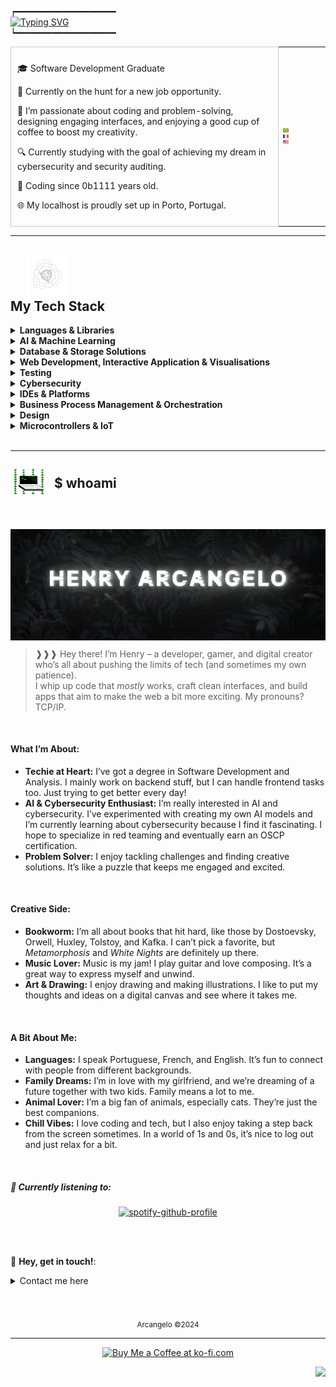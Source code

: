 ┍━━━━━━━━━━━━━━━━━━━ \
<a href="#"><img src="https://readme-typing-svg.herokuapp.com?font=Electrolize&duration=1000&pause=50&color=1DF71F&background=00000024&multiline=true&repeat=false&width=750&height=150&lines=Hi+there!+%F0%9F%91%8B;I'm+Henry!+;I'm+just+a+chill+guy+who+loves+(%CC%B6m%CC%B6y%CC%B6+%CC%B6g%CC%B6f%CC%B6)%CC%B6+to+code%2C+drink+coffee+and+play+games.+.+.+;Welcome+to+my+OS!+;Feel+free+to+explore+my+portfolio+and+tweak+around+%3A)+;+++++++++++-+-+-+%F0%9F%92%BB+-+-+-+" alt="Typing SVG" /></a> \
┕━━━━━━━━━━━━━━━━━━━

<table style="width: 100%; border-collapse: collapse;">
  <tr>
    <td style="border: 1px solid #ccc; border-radius: 8px; padding: 2%;">
      <p>🎓 Software Development Graduate</p>
      <p>🚀 Currently on the hunt for a new job opportunity.</p>
      <p>🧠 I’m passionate about coding and problem-solving, designing engaging interfaces, and enjoying a good cup of coffee to boost my creativity.</p>
      <p>🔍 Currently studying with the goal of achieving my dream in cybersecurity and security auditing.</p>
      <p>💾 Coding since 0b1111 years old.</p>
      <p>🌐 My localhost is proudly set up in Porto, Portugal.</p>
    </td>
    <td style="width: 15%; text-align: center; vertical-align: center; justify-content: center; align-items: center;">
      <a href="README_pt.md">
        <img src="https://raw.githubusercontent.com/ARCANGEL0/ARCANGEL0/master/img/br-flag.png" alt="Brazil Flag" style="width: 15%; height: auto; display: block;">
      </a>
      <a href="README_fr.md">
        <img src="https://raw.githubusercontent.com/ARCANGEL0/ARCANGEL0/master/img/fr-flag.png" alt="France Flag" style="width: 15%; height: auto; display: block;">
      </a>
      <a href="README.md">
        <img src="https://raw.githubusercontent.com/ARCANGEL0/ARCANGEL0/master/img/us-flag.png" alt="USA Flag" style="width: 15%; height: auto; display: block;">
      </a>
    </td>
  </tr>
</table>


---

 
<h2>
  <img src="https://raw.githubusercontent.com/ARCANGEL0/ARCANGEL0/refs/heads/master/img/techstack.gif" style=" height:65px; width;65px; padding-left: 5%; align:middle ">  <br>
  <a style="color: inherit"> My Tech Stack
</a>
</h2>


<details>
  <summary><strong> Languages & Libraries </strong> </summary>
  <br>
  
![Python Badge](https://img.shields.io/badge/-Python-3B4252?style=flat&logo=python&logoColor=EBCB8B)
![PHP Badge](https://img.shields.io/badge/-PHP-3B4252?style=flat&logo=php&logoColor=AEB2D5)
![Java Badge](https://img.shields.io/badge/-Java-3B4252?style=flat&logo=openjdk&logoColor=D08770)
![Lua Badge](https://img.shields.io/badge/-Lua-3B4252?style=flat&logo=lua&logoColor=D08770)
![C# Badge](https://img.shields.io/badge/-C%23-3B4252?style=flat&logo=sharp&logoColor=88C0D0)
![.NET Badge](https://img.shields.io/badge/-.NET-3B4252?style=flat&logo=dotnet&logoColor=88C0D0)
![Ruby Badge](https://img.shields.io/badge/-.Ruby-3B4252?style=flat&logo=ruby&logoColor=red)
![SQL Badge](https://img.shields.io/badge/-SQL-3B4252?style=flat&logo=databricks&logoColor=white)

###### general
> ![JSON Badge](https://img.shields.io/badge/-JSON-3B4252?style=flat&logo=json&logoColor=D08770)
> ![Swagger Badge](https://img.shields.io/badge/-Swagger-3B4252?style=flat&logo=swagger&logoColor=B48EAD)
> ![YAML Badge](https://img.shields.io/badge/-YAML-3B4252?style=flat&logo=yaml&logoColor=88C0D0)
> ![SH Badge](https://img.shields.io/badge/-Bash-3B4252?style=flat&logo=gnubash&logoColor=81A1C1)
> ![BAT Badge](https://img.shields.io/badge/-Batch-3B4252?style=flat&logo=&logoColor=D08770)
> ![Jenkins Badge](https://img.shields.io/badge/-Jenkins-3B4252?style=flat&logo=jenkins&logoColor=BF616A)
> ![Powershell Badge](https://img.shields.io/badge/-Powershell-3B4252?style=flat&logo=accenture&logoColor=blue)
> ![XML Badge](https://img.shields.io/badge/-XML-3B4252?style=flat&logo=xml&logoColor=yellow)

###### Python
> ![Conda Badge](https://img.shields.io/badge/-Conda-3B4252?style=flat&logo=anaconda&logoColor=A3BE8C)
> ![Django Badge](https://img.shields.io/badge/-Django-3B4252?style=flat&logo=django&logoColor=D08770)
> ![Flask Badge](https://img.shields.io/badge/-Flask-3B4252?style=flat&logo=flask&logoColor=A3BE8C)


###### PHP
> ![Laravel Badge](https://img.shields.io/badge/-Laravel-3B4252?style=flat&logo=laravel&logoColor=F05340)
> ![Symfony Badge](https://img.shields.io/badge/-Symfony-3B4252?style=flat&logo=symfony&logoColor=00cc6aa)
> ![CakePHP Badge](https://img.shields.io/badge/-CakePHP-3B4252?style=flat&logo=cakephp&logoColor=black)

###### Java
> ![Gradle Badge](https://img.shields.io/badge/-Gradle-3B4252?style=flat&logo=gradle&logoColor=A3BE8C)
> ![Spring Badge](https://img.shields.io/badge/-Spring-3B4252?style=flat&logo=spring&logoColor=A3BE8C)
> ![Spring Boot Badge](https://img.shields.io/badge/-Spring%20Boot-3B4252?style=flat&logo=springboot&logoColor=B48EAD)

###### Infrastucture and DevOps
> ![Kubernetes Badge](https://img.shields.io/badge/-Kubernetes-3B4252?style=flat&logo=kubernetes&logoColor=5E81AC)
> ![AWS Badge](https://img.shields.io/badge/-AWS-3B4252?style=flat&logo=amazonwebservices&logoColor=D08770)
> ![Google Cloud Badge](https://img.shields.io/badge/-Google%20Cloud-3B4252?style=flat&logo=googlecloud&logoColor=BF616A)
> ![Azure Badge](https://img.shields.io/badge/-Azure-3B4252?style=flat&logo=microsoftazure&logoColor=D08770)
> ![Docker Badge](https://img.shields.io/badge/-Docker-3B4252?style=flat&logo=docker&logoColor=B48EAD)
> ![Heroku Badge](https://img.shields.io/badge/-Heroku-3B4252?style=flat&logo=heroku&logoColor=81A1C1)
> ![Jekyll Badge](https://img.shields.io/badge/-Jekyll-3B4252?style=flat&logo=jekyll&logoColor=5E81AC)

<br>
</details>


<details>
  <summary><strong> AI & Machine Learning </strong> </summary>
  <br>
    
![PyTorch Badge](https://img.shields.io/badge/-PyTorch-3B4252?style=flat&logo=pytorch&logoColor=BF616A)
![TensorFlow Badge](https://img.shields.io/badge/-TensorFlow-3B4252?style=flat&logo=tensorflow&logoColor=D08770)
![MLflow Badge](https://img.shields.io/badge/-MLflow-3B4252?style=flat&logo=mlflow&logoColor=BF616A)
![Scikit-Learn Badge](https://img.shields.io/badge/-Scikit--Learn-3B4252?style=flat&logo=scikit-learn&logoColor=88C0D0)
![SciPy Badge](https://img.shields.io/badge/-SciPy-3B4252?style=flat&logo=scipy&logoColor=88C0D0)
![Matplotlib Badge](https://img.shields.io/badge/-Matplotlib-3B4252?style=flat&logo=matplotlib&logoColor=88C0D0)
![Pandas Badge](https://img.shields.io/badge/-Pandas-3B4252?style=flat&logo=pandas&logoColor=B48EAD)
![NumPy Badge](https://img.shields.io/badge/-NumPy-3B4252?style=flat&logo=numpy&logoColor=8FBCBB)
![OpenCV Badge](https://img.shields.io/badge/-OpenCV-3B4252?style=flat&logo=opencv&logoColor=D08770)
![Keras Badge](https://img.shields.io/badge/-LLaMA-3B4252?style=flat&logo=ollama&logoColor=A3BE8C)
![Jupyter Badge](https://img.shields.io/badge/-Jupyter-3B4252?style=flat&logo=jupyter&logoColor=D08770)
![OpenAI Badge](https://img.shields.io/badge/-OpenAI-3B4252?style=flat&logo=openai&logoColor=BF616A)

<br>
</details>


<details>
  <summary><strong> Database & Storage Solutions </strong> </summary>
  <br>
    
![MySQL Badge](https://img.shields.io/badge/-MySQL-3B4252?style=flat&logo=mysql&logoColor=88C0D0)
![PostgreSQL Badge](https://img.shields.io/badge/-PostgreSQL-3B4252?style=flat&logo=postgresql&logoColor=81A1C1)
![SQLite Badge](https://img.shields.io/badge/-SQLite-3B4252?style=flat&logo=sqlite&logoColor=B48EAD)
![Amazon S3 Badge](https://img.shields.io/badge/-Amazon%20S3-3B4252?style=flat&logo=amazons3&logoColor=D08770)
![SQL Server Badge](https://img.shields.io/badge/-Microsoft%20SQL%20Server-3B4252?style=flat&logo=square&logoColor=88C0D0)
![MongoDB Badge](https://img.shields.io/badge/-MongoDB-3B4252?style=flat&logo=mongodb&logoColor=D08770)
![AWS Lambda Badge](https://img.shields.io/badge/-AWS%20Lambda-3B4252?style=flat&logo=awslambda&logoColor=A3BE8C)
![Apache Kafka Badge](https://img.shields.io/badge/-Apache%20Kafka-3B4252?style=flat&logo=apachekafka&logoColor=B48EAD)
![Apache Kafka Badge](https://img.shields.io/badge/-Firebase-3B4252?style=flat&logo=firebase&logoColor=yellow)
![Apache Kafka Badge](https://img.shields.io/badge/-Google%20Cloud-3B4252?style=flat&logo=googlecloud&logoColor=orange)
![Apache Kafka Badge](https://img.shields.io/badge/-NoSQL-3B4252?style=flat&logo=leaflet&logoColor=green)

<br>
</details>


<details>
  <summary><strong> Web Development, Interactive Application & Visualisations </strong> </summary>
  <br>
  
![HTML Badge](https://img.shields.io/badge/-HTML-3B4252?style=flat&logo=html5&logoColor=D08770)
![CSS Badge](https://img.shields.io/badge/-CSS-3B4252?style=flat&logo=css3&logoColor=81A1C1)
![JavaScript Badge](https://img.shields.io/badge/-JavaScript-3B4252?style=flat&logo=javascript&logoColor=EBCB8B)
![TypeScript Badge](https://img.shields.io/badge/-TypeScript-3B4252?style=flat&logo=typescript&logoColor=EBCB8B)
![Node.js Badge](https://img.shields.io/badge/-Node.js-3B4252?style=flat&logo=node.js&logoColor=A3BE8C)
![npm Badge](https://img.shields.io/badge/-npm-3B4252?style=flat&logo=npm&logoColor=BF616A)

###### Frameworks & Libraries
> ![React Badge](https://img.shields.io/badge/-React-3B4252?style=flat&logo=react&logoColor=blue)
> ![React Badge](https://img.shields.io/badge/-Redux-3B4252?style=flat&logo=redux&logoColor=purple)
> ![ReactN Badge](https://img.shields.io/badge/-React%20Native-3B4252?style=flat&logo=reactos&logoColor=white)
> ![Angular Badge](https://img.shields.io/badge/-Angular-3B4252?style=flat&logo=angular&logoColor=81A1C1)
> ![Vue.js Badge](https://img.shields.io/badge/-Vue.js-3B4252?style=flat&logo=vue.js&logoColor=5E81AC)
> ![Bootstrap Badge](https://img.shields.io/badge/-Bootstrap-3B4252?style=flat&logo=bootstrap&logoColor=8FBCBB)
> ![Express Badge](https://img.shields.io/badge/-Express.js-3B4252?style=flat&logo=express&logoColor=88C0D0)
> ![jQuery Badge](https://img.shields.io/badge/-jQuery-3B4252?style=flat&logo=jquery&logoColor=D08770)
> ![Next.js Badge](https://img.shields.io/badge/-Next.js-3B4252?style=flat&logo=nextdotjs&logoColor=88C0D0)
> ![Ember.js Badge](https://img.shields.io/badge/-Ember.js-3B4252?style=flat&logo=emberdotjs&logoColor=81A1C1)
> ![Electron Badge](https://img.shields.io/badge/-Electron.js-3B4252?style=flat&logo=electron&logoColor=cyan)

<br>
</details>


<details>
  <summary><strong> Testing </strong> </summary>
  <br>
    
![Postman Badge](https://img.shields.io/badge/-Postman-3B4252?style=flat&logo=postman&logoColor=D08770)
![Pytest Badge](https://img.shields.io/badge/-Pytest-3B4252?style=flat&logo=pytest&logoColor=88C0D0)
![Selenium Badge](https://img.shields.io/badge/-Selenium-3B4252?style=flat&logo=selenium&logoColor=81A1C1)
![Wireshark Badge](https://img.shields.io/badge/-Wireshark-3B4252?style=flat&logo=wireshark&logoColor=81A1C1)
![Imsonia Badge](https://img.shields.io/badge/-Insomnia-3B4252?style=flat&logo=insomnia&logoColor=pink)
![Swagger Badge](https://img.shields.io/badge/-Swagger-3B4252?style=flat&logo=swagger&logoColor=teal)
![Expo Badge](https://img.shields.io/badge/-Expo-3B4252?style=flat&logo=expo&logoColor=white)


<br>
</details>


<details>
  <summary><strong> Cybersecurity </strong> </summary>
<h3>💻 Main OS: &nbsp;&nbsp;<img style="margin: -3px"src="https://img.shields.io/badge/-Black%20Arch-3B4252?style=flat&logo=archlinux&logoColor=ff4444" alt="Kali Badge" /> </h3>

###### Footprinting & Scanning
> ![NMAP Badge](https://img.shields.io/badge/-Nmap-3B4252?style=flat&logoColor=white&logo=github)
> ![Recon-ng Badge](https://img.shields.io/badge/-Recon--ng-3B4252?style=flat&logoColor=white&logo=github)
> ![Shodan Badge](https://img.shields.io/badge/-Shodan-3B4252?style=flat&logo=github&logoColor=ff0000)
> ![Maltego Badge](https://img.shields.io/badge/-Maltego-3B4252?style=flat&logo=github&logoColor=orange)
> ![theHarvester Badge](https://img.shields.io/badge/-theHarvester-3B4252?style=flat&logo=github&logoColor=yellow)
> ![SpiderFoot Badge](https://img.shields.io/badge/-SpiderFoot-3B4252?style=flat&logo=github&logoColor=white)
> ![Censys Badge](https://img.shields.io/badge/-Censys-3B4252?style=flat&logo=github&logoColor=orange)
> ![OSINT Framework Badge](https://img.shields.io/badge/-OSINT%20Framework-3B4252?style=flat&logo=github&logoColor=blue)
> ![Google Dorks Badge](https://img.shields.io/badge/-Google%20Dorks-3B4252?style=flat&logo=google&logoColor=red)
> ![Jigsaw Badge](https://img.shields.io/badge/-Jigsaw-3B4252?style=flat&logo=github&logoColor=white)
> ![Sherlock Badge](https://img.shields.io/badge/-Sherlock-3B4252?style=flat&logo=monkeytie&logoColor=green)
> ![Netcraft Badge](https://img.shields.io/badge/-Netcraft-3B4252?style=flat&logo=ntfy&logoColor=pink)
> ![NSLOOKup Badge](https://img.shields.io/badge/-NSlookup-3B4252?style=flat&logo=dask&logoColor=white)
> ![Ghost Badge](https://img.shields.io/badge/-Ghost%20Eye-3B4252?style=flat&logo=ghostery&logoColor=blue)
> ![Infoga Badge](https://img.shields.io/badge/-Infoga-3B4252?style=flat&logo=searxng&logoColor=white)
> ![Pulsar Badge](https://img.shields.io/badge/-Pulsar-3B4252?style=flat&logo=github&logoColor=white)

###### Network Analysis
> ![Aircrack-ng Badge](https://img.shields.io/badge/-Aircrack--ng-3B4252?style=flat&logo=github&logoColor=white)
> ![Wireshark Badge](https://img.shields.io/badge/-Wireshark-3B4252?style=flat&logo=wireshark&logoColor=green)
> ![Kismet Badge](https://img.shields.io/badge/-Kismet-3B4252?style=flat&logo=github&logoColor=white)
> ![Pixie Dust Badge](https://img.shields.io/badge/-Pixie%20Dust-3B4252?style=flat&logo=github&logoColor=white)
> ![Airgeddon Badge](https://img.shields.io/badge/-Airgeddon-3B4252?style=flat&logo=github&logoColor=white)
> ![Bluesniff Badge](https://img.shields.io/badge/-Bluesniff-3B4252?style=flat&logo=github&logoColor=white)
> ![Hping3 Badge](https://img.shields.io/badge/-Hping3-3B4252?style=flat&logo=github&logoColor=white)
> ![Tcpdump Badge](https://img.shields.io/badge/-Tcpdump-3B4252?style=flat&logo=github&logoColor=white)
> ![MITM Proxy Badge](https://img.shields.io/badge/-MITM%20Proxy-3B4252?style=flat&logo=github&logoColor=white)
> ![Sniffles Badge](https://img.shields.io/badge/-Sniffles-3B4252?style=flat&logo=github&logoColor=white)
> ![Snare Badge](https://img.shields.io/badge/-Snare-3B4252?style=flat&logo=github&logoColor=white)
> ![Reaver Badge](https://img.shields.io/badge/-Reaver-3B4252?style=flat&logo=github&logoColor=white)
> ![Wifite Badge](https://img.shields.io/badge/-Wifite-3B4252?style=flat&logo=github&logoColor=white)
> ![Bettercap Badge](https://img.shields.io/badge/-Bettercap-3B4252?style=flat&logo=github&logoColor=white)
> ![Netdiscover Badge](https://img.shields.io/badge/-Netdiscover-3B4252?style=flat&logo=github&logoColor=white)
> ![Wifiphisher Badge](https://img.shields.io/badge/-Wifiphisher-3B4252?style=flat&logo=github&logoColor=white)
> ![AirSnort Badge](https://img.shields.io/badge/-AirSnort-3B4252?style=flat&logo=github&logoColor=white)
> ![Ghost Phisher Badge](https://img.shields.io/badge/-Ghost%20Phisher-3B4252?style=flat&logo=github&logoColor=white)
> ![Evil Twin Badge](https://img.shields.io/badge/-Evil%20Twin-3B4252?style=flat&logo=github&logoColor=white)
> ![Killer Bee Badge](https://img.shields.io/badge/-Killer%20Bee-3B4252?style=flat&logo=github&logoColor=white)
> ![Pcapy Badge](https://img.shields.io/badge/-Pcapy-3B4252?style=flat&logo=github&logoColor=white)
> ![Wifiscan Badge](https://img.shields.io/badge/-Wifiscan-3B4252?style=flat&logo=github&logoColor=white)
> ![NetStumbler Badge](https://img.shields.io/badge/-NetStumbler-3B4252?style=flat&logo=github&logoColor=white)
> ![InSSIDer Badge](https://img.shields.io/badge/-InSSIDer-3B4252?style=flat&logo=github&logoColor=white)
> ![Reaver-WPS Badge](https://img.shields.io/badge/-Reaver--WPS-3B4252?style=flat&logo=github&logoColor=white)
###### Web tools
> ![Burp Suite Badge](https://img.shields.io/badge/-Burp%20Suite-3B4252?style=flat&logo=github&logoColor=white)
> ![Beef Badge](https://img.shields.io/badge/-Beef-3B4252?style=flat&logo=github&logoColor=white)
> ![Sn1per Badge](https://img.shields.io/badge/-Sn1per-3B4252?style=flat&logo=github&logoColor=white)
> ![XSS Attacker Badge](https://img.shields.io/badge/-XSS%20Attacker-3B4252?style=flat&logo=github&logoColor=white)
> ![WPScan Badge](https://img.shields.io/badge/-WPScan-3B4252?style=flat&logo=github&logoColor=white)
> ![Joomla Scanner Badge](https://img.shields.io/badge/-Joomla%20Scanner-3B4252?style=flat&logo=github&logoColor=white)
> ![SQLMap Badge](https://img.shields.io/badge/-SQLMap-3B4252?style=flat&logo=github&logoColor=white)
> ![NoSQLMap Badge](https://img.shields.io/badge/-NoSQLMap-3B4252?style=flat&logo=github&logoColor=white)
> ![SQLNinja Badge](https://img.shields.io/badge/-SQLNinja-3B4252?style=flat&logo=github&logoColor=white)
> ![SQLBrute Badge](https://img.shields.io/badge/-SQLBrute-3B4252?style=flat&logo=github&logoColor=white)
> ![XSSer Badge](https://img.shields.io/badge/-XSSer-3B4252?style=flat&logo=github&logoColor=white)
> ![Nikto Badge](https://img.shields.io/badge/-Nikto-3B4252?style=flat&logo=github&logoColor=white)
> ![DNSRecon Badge](https://img.shields.io/badge/-DNSRecon-3B4252?style=flat&logo=github&logoColor=white)
> ![Socat Badge](https://img.shields.io/badge/-Socat-3B4252?style=flat&logo=github&logoColor=white)
> ![Subfinder Badge](https://img.shields.io/badge/-Subfinder-3B4252?style=flat&logo=github&logoColor=white)
> ![DirBuster Badge](https://img.shields.io/badge/-DirBuster-3B4252?style=flat&logo=github&logoColor=white)
> ![Gobuster Badge](https://img.shields.io/badge/-Gobuster-3B4252?style=flat&logo=github&logoColor=white)
> ![Metasploit Badge](https://img.shields.io/badge/-Metasploit-3B4252?style=flat&logo=github&logoColor=white)
> ![Acunetix Badge](https://img.shields.io/badge/-Acunetix-3B4252?style=flat&logo=github&logoColor=white)
> ![OpenVAS Badge](https://img.shields.io/badge/-OpenVAS-3B4252?style=flat&logo=github&logoColor=white)
> ![W3af Badge](https://img.shields.io/badge/-W3af-3B4252?style=flat&logo=github&logoColor=white)
> ![Arachni Badge](https://img.shields.io/badge/-Arachni-3B4252?style=flat&logo=github&logoColor=white)
> ![Skipfish Badge](https://img.shields.io/badge/-Skipfish-3B4252?style=flat&logo=github&logoColor=white)
> ![XSStrike Badge](https://img.shields.io/badge/-XSStrike-3B4252?style=flat&logo=github&logoColor=white)
> ![Commix Badge](https://img.shields.io/badge/-Commix-3B4252?style=flat&logo=github&logoColor=white)
###### Exploitation & Access 
> ![Metasploit Framework Badge](https://img.shields.io/badge/-Metasploit%20Framework-3B4252?style=flat&logo=github&logoColor=white)
> ![Mimikatz Badge](https://img.shields.io/badge/-Mimikatz-3B4252?style=flat&logo=github&logoColor=white)
> ![Empire Badge](https://img.shields.io/badge/-Empire-3B4252?style=flat&logo=github&logoColor=white)
> ![Impacket Badge](https://img.shields.io/badge/-Impacket-3B4252?style=flat&logo=github&logoColor=white)
> ![Cobalt Strike Badge](https://img.shields.io/badge/-Cobalt%20Strike-3B4252?style=flat&logo=github&logoColor=white)
> ![Veil Framework Badge](https://img.shields.io/badge/-Veil%20Framework-3B4252?style=flat&logo=github&logoColor=white)
> ![TheFatRat Badge](https://img.shields.io/badge/-TheFatRat-3B4252?style=flat&logo=github&logoColor=white)
> ![Shellter Badge](https://img.shields.io/badge/-Shellter-3B4252?style=flat&logo=github&logoColor=white)
> ![ExploitDB Badge](https://img.shields.io/badge/-ExploitDB-3B4252?style=flat&logo=github&logoColor=white)
> ![Nessus Badge](https://img.shields.io/badge/-Nessus-3B4252?style=flat&logo=github&logoColor=white)
> ![Burp Suite Badge](https://img.shields.io/badge/-Burp%20Suite-3B4252?style=flat&logo=github&logoColor=white)
> ![SQLMap Badge](https://img.shields.io/badge/-SQLMap-3B4252?style=flat&logo=github&logoColor=white)
> ![BeEF Badge](https://img.shields.io/badge/-BeEF-3B4252?style=flat&logo=github&logoColor=white)
> ![CVE-Search Badge](https://img.shields.io/badge/-CVE--Search-3B4252?style=flat&logo=github&logoColor=white)
> ![PowerSploit Badge](https://img.shields.io/badge/-PowerSploit-3B4252?style=flat&logo=github&logoColor=white)
> ![Responder Badge](https://img.shields.io/badge/-Responder-3B4252?style=flat&logo=github&logoColor=white)
> ![Powershell Empire Badge](https://img.shields.io/badge/-Powershell%20Empire-3B4252?style=flat&logo=github&logoColor=white)
> ![RATs (Remote Access Trojans) Badge](https://img.shields.io/badge/-RATs%20(Remote%20Access%20Trojans)-3B4252?style=flat&logo=github&logoColor=white)
> ![Fuzzbunch Badge](https://img.shields.io/badge/-Fuzzbunch-3B4252?style=flat&logo=github&logoColor=white)
> ![Social-Engineer Toolkit Badge](https://img.shields.io/badge/-SET-3B4252?style=flat&logo=github&logoColor=white)
> ![PwnKit Badge](https://img.shields.io/badge/-PwnKit-3B4252?style=flat&logo=github&logoColor=white)
> ![Linpeas Badge](https://img.shields.io/badge/-Linpeas-3B4252?style=flat&logo=github&logoColor=white)
> ![Searchsploit Badge](https://img.shields.io/badge/-Searchsploit-3B4252?style=flat&logo=github&logoColor=white)
> ![MSFvenom Badge](https://img.shields.io/badge/-MSFvenom-3B4252?style=flat&logo=github&logoColor=white)
> ![Evil-WinRM Badge](https://img.shields.io/badge/-Evil--WinRM-3B4252?style=flat&logo=github&logoColor=white)
> ![BloodHound Badge](https://img.shields.io/badge/-BloodHound-3B4252?style=flat&logo=github&logoColor=white)
> ![Androguard Badge](https://img.shields.io/badge/-Androguard-3B4252?style=flat&logo=github&logoColor=white)
> ![Frida Badge](https://img.shields.io/badge/-Frida-3B4252?style=flat&logo=github&logoColor=white)
> ![MobSF Badge](https://img.shields.io/badge/-MobSF-3B4252?style=flat&logo=github&logoColor=white)
> ![Drozer Badge](https://img.shields.io/badge/-Drozer-3B4252?style=flat&logo=github&logoColor=white)
> ![Objection Badge](https://img.shields.io/badge/-Objection-3B4252?style=flat&logo=github&logoColor=white)
> ![APKInspector Badge](https://img.shields.io/badge/-apktool-3B4252?style=flat&logo=github&logoColor=white)
> ![Android Debug Bridge (ADB) Badge](https://img.shields.io/badge/-ADB-3B4252?style=flat&logo=github&logoColor=white)

###### Password Cracking
> ![Hashcat Badge](https://img.shields.io/badge/-Hashcat-3B4252?style=flat&logo=github&logoColor=white)
> ![John the Ripper Badge](https://img.shields.io/badge/-John%20the%20Ripper-3B4252?style=flat&logo=github&logoColor=white)
> ![Hydra Badge](https://img.shields.io/badge/-Hydra-3B4252?style=flat&logo=github&logoColor=white)
> ![Cain and Abel Badge](https://img.shields.io/badge/-Cain%20and%20Abel-3B4252?style=flat&logo=github&logoColor=white)
> ![Aircrack-ng Badge](https://img.shields.io/badge/-Aircrack--ng-3B4252?style=flat&logo=github&logoColor=white)
> ![Pydictor Badge](https://img.shields.io/badge/-Pydictor-3B4252?style=flat&logo=github&logoColor=white)
> ![CrackMapExec Badge](https://img.shields.io/badge/-CrackMapExec-3B4252?style=flat&logo=github&logoColor=white)
###### Incident Response
> ![Fortinet Badge](https://img.shields.io/badge/-Fortinet-3B4252?style=flat&logo=fortinet&logoColor=ff4500)
> ![Cortex Badge](https://img.shields.io/badge/-Cortex-3B4252?style=flat&logo=paloaltonetworks&logoColor=0096FF)
###### Threat Intelligence & Endpoint Security
> ![CrowdStrike Falcon Badge](https://img.shields.io/badge/-CrowdStrike%20Falcon-3B4252?style=flat&logo=falcon&logoColor=ff4400)
> ![Palo Alto Networks Threat Intelligence Badge](https://img.shields.io/badge/-Palo%20Alto-3B4252?style=flat&logo=paloaltonetworks&logoColor=red)


<br>
</details>

<details>
  <summary><strong> IDEs & Platforms </strong> </summary>
 
 <br>

<div style="display: flex; justify-content: left; align-items: left;">
    <div> ⭐ My favorite: </div>
    <div> &nbsp;&nbsp;&nbsp;
        <img src="https://img.shields.io/badge/-Sublime%20Text-3B4252?style=flat&logo=sublimetext&logoColor=BF616A" alt="Sublime Text Badge" />
    </div>
</div>


<hr>

![IntelliJ IDEA Badge](https://img.shields.io/badge/-IntelliJ%20IDEA-3B4252?style=flat&logo=intellijidea&logoColor=A3BE8C)
![PyCharm Badge](https://img.shields.io/badge/-PyCharm-3B4252?style=flat&logo=pycharm&logoColor=A3BE8C)
![VSCode Badge](https://img.shields.io/badge/-VSCode-3B4252?style=flat&logo=visualstudiocode&logoColor=88C0D0)
![Atom Badge](https://img.shields.io/badge/-Atom-3B4252?style=flat&logo=atom&logoColor=5E81AC)
![RStudio IDE Badge](https://img.shields.io/badge/-RStudio%20IDE-3B4252?style=flat&logo=rstudioide&logoColor=D08770)
![WebStorm Badge](https://img.shields.io/badge/-WebStorm-3B4252?style=flat&logo=webstorm&logoColor=BF616A)
![Eclipse IDE Badge](https://img.shields.io/badge/-Eclipse%20IDE-3B4252?style=flat&logo=eclipseide&logoColor=8FBCBB)
![Sublime Text Badge](https://img.shields.io/badge/-Sublime%20Text-3B4252?style=flat&logo=sublimetext&logoColor=BF616A)
![Xcode Badge](https://img.shields.io/badge/-Xcode-3B4252?style=flat&logo=xcode&logoColor=A3BE8C)
![Google Colab Badge](https://img.shields.io/badge/-Google%20Colab-3B4252?style=flat&logo=googlecolab&logoColor=D08770)
![GitHub Codespaces Badge](https://img.shields.io/badge/-GitHub%20Codespaces-3B4252?style=flat&logo=github&logoColor=8FBCBB)

<br>
</details>


<details>
  <summary><strong> Business Process Management & Orchestration </strong> </summary>


###### Project Management & Collaboration

> ![Git Badge](https://img.shields.io/badge/-Git-3B4252?style=flat&logo=git&logoColor=5E81AC)
> ![GitHub Badge](https://img.shields.io/badge/-GitHub-3B4252?style=flat&logo=github&logoColor=8FBCBB)
> ![GitLab Badge](https://img.shields.io/badge/-GitLab-3B4252?style=flat&logo=gitlab&logoColor=D08770)
> ![Subversion Badge](https://img.shields.io/badge/-Subversion-3B4252?style=flat&logo=subversion&logoColor=D08770)
> ![Discord Bagde](https://img.shields.io/badge/-Discord-3B4252?style=flat&logo=discord&logoColor=7289da)
> ![Slack Badge](https://img.shields.io/badge/-Slack-3B4252?style=flat&logo=slack&logoColor=BF616A)
> ![Confluence Badge](https://img.shields.io/badge/-Confluence-3B4252?style=flat&logo=confluence&logoColor=81A1C1)
> ![Trello Badge](https://img.shields.io/badge/-Trello-3B4252?style=flat&logo=trello&logoColor=A3BE8C)

###### Design & Diagramming
> ![UML Badge](https://img.shields.io/badge/-UML-3B4252?style=flat&logo=uml&logoColor=8FBCBB)
> ![Lucid Badge](https://img.shields.io/badge/-Lucid-3B4252?style=flat&logo=lucid&logoColor=A3BE8C)
> ![DB Badge](https://img.shields.io/badge/-DB%20Diagram-3B4252?style=flat&logo=diagramsdotnet&logoColor=0096FF)
> ![Figma Badge](https://img.shields.io/badge/-Figma-3B4252?style=flat&logo=figma&logoColor=D08770)
> ![XD Badge](https://img.shields.io/badge/-XD-3B4252?style=flat&logo=adobexd&logoColor=88C0D0)

<br>
</details>


<details>
  <summary><strong> Design </strong> </summary>

###### Image Editing & Drawing

> ![Adobe Badge](https://img.shields.io/badge/-Adobe-3B4252?style=flat&logo=adobe&logoColor=ff0000)
> ![Adobe Badge](https://img.shields.io/badge/-CorelDraw-3B4252?style=flat&logo=coreldraw&logoColor=green)
> ![Lightroom Badge](https://img.shields.io/badge/-Lightroom-3B4252?style=flat&logo=adobelightroom&logoColor=00cefce)
> ![Photoshop Badge](https://img.shields.io/badge/-Photoshop-3B4252?style=flat&logo=adobephotoshop&logoColor=blue)
> ![Illustrator Badge](https://img.shields.io/badge/-Illustrator-3B4252?style=flat&logo=adobeillustrator&logoColor=D08770)
> ![InDesign Badge](https://img.shields.io/badge/-InDesign-3B4252?style=flat&logo=adobeindesign&logoColor=BF40BF)
> ![Affinity Badge](https://img.shields.io/badge/-Affinity-3B4252?style=flat&logo=affinity&logoColor=81A1C1)

###### Video Production
> ![After Effects Badge](https://img.shields.io/badge/-After%20Effects-3B4252?style=flat&logo=adobeaftereffects&logoColor=BF616A)
> ![Premiere Badge](https://img.shields.io/badge/-Premiere%20CC-3B4252?style=flat&logo=adobepremierepro&logoColor=#31A8FF)
> ![Filmora Badge](https://img.shields.io/badge/-Filmora-3B4252?style=flat&logo=filmora&logoColor=4D9CFF)



###### Graphics & 3D
> ![Illustrator Badge](https://img.shields.io/badge/-Illustrator-3B4252?style=flat&logo=adobeillustrator&logoColor=D08770)
> ![Blender Badge](https://img.shields.io/badge/-Blender-3B4252?style=flat&logo=blender&logoColor=88C0D0)
> ![ZBrush Badge](https://img.shields.io/badge/-ZBrush-3B4252?style=flat&logo=paritysubstrate&logoColor=fff)
> ![GIMP Badge](https://img.shields.io/badge/-GIMP-3B4252?style=flat&logo=gimp&logoColor=88C0D0)
> ![unity Badge](https://img.shields.io/badge/-Unity-3B4252?style=flat&logo=unity&logoColor=white)
<br>
</details>

<details>
  <summary><strong> Microcontrollers & IoT </strong> </summary>
  <br>

![Raspberry Pi Badge](https://img.shields.io/badge/-Raspberry%20Pi-3B4252?style=flat&logo=raspberrypi&logoColor=BF616A)
![Arduino Badge](https://img.shields.io/badge/-Arduino-3B4252?style=flat&logo=arduino&logoColor=A3BE8C)

<br>
</details>

<br>

---

<h2 align="left">
  <div style="display: flex; align-items: center;">
    <div>
      <img src="https://raw.githubusercontent.com/ARCANGEL0/ARCANGEL0/refs/heads/master/img/hackerman.gif" height="40px" width="60px"></img>
    </div>
    <div style="margin-left: 10px; text-align: center;">
      $ whoami
    </div>
  </div>
</h2>

<br>

<p align="center" style="font-size:16px; margin-bottom: -5px">
<img src="https://raw.githubusercontent.com/ARCANGEL0/ARCANGEL0/master/img/standard%20(2).gif"></img>
</p>


> ❱❱❱  Hey there! I’m Henry – a developer, gamer, and digital creator who’s all about pushing the limits of tech (and sometimes my own patience).  
I whip up code that *mostly* works, craft clean interfaces, and build apps that aim to make the web a bit more exciting. My pronouns? TCP/IP.

<br>

#### What I’m About:

- **Techie at Heart:** I’ve got a degree in Software Development and Analysis. I mainly work on backend stuff, but I can handle frontend tasks too. Just trying to get better every day!
- **AI & Cybersecurity Enthusiast:** I’m really interested in AI and cybersecurity. I’ve experimented with creating my own AI models and I’m currently learning about cybersecurity because I find it fascinating. I hope to specialize in red teaming and eventually earn an OSCP certification.
- **Problem Solver:** I enjoy tackling challenges and finding creative solutions. It’s like a puzzle that keeps me engaged and excited.

<br>

#### Creative Side:

- **Bookworm:** I’m all about books that hit hard, like those by Dostoevsky, Orwell, Huxley, Tolstoy, and Kafka. I can’t pick a favorite, but *Metamorphosis* and *White Nights* are definitely up there.
- **Music Lover:** Music is my jam! I play guitar and love composing. It’s a great way to express myself and unwind.
- **Art & Drawing:** I enjoy drawing and making illustrations. I like to put my thoughts and ideas on a digital canvas and see where it takes me.

<br>

#### A Bit About Me:

- **Languages:** I speak Portuguese, French, and English. It’s fun to connect with people from different backgrounds.
- **Family Dreams:** I’m in love with my girlfriend, and we’re dreaming of a future together with two kids. Family means a lot to me.
- **Animal Lover:** I’m a big fan of animals, especially cats. They’re just the best companions.
- **Chill Vibes:** I love coding and tech, but I also enjoy taking a step back from the screen sometimes. In a world of 1s and 0s, it’s nice to log out and just relax for a bit.

<br>


##### 🎵 Currently listening to:

<div align="center">
  
[![spotify-github-profile](https://spotify-github-profile.kittinanx.com/api/view?uid=7dm9vs5mxucdihu106yjotae1&cover_image=true&theme=natemoo-re&show_offline=false&background_color=2e3440&interchange=false&bar_color=5e81ac&bar_color_cover=false)](https://spotify-github-profile.kittinanx.com/api/view?uid=7dm9vs5mxucdihu106yjotae1&redirect=true)

</div>

<br>

<br/>

📩 **Hey, get in touch!**:


<details>
  <summary> Contact me here </summary>
  <br>



  <table border="1" width="80%">
    <tr>
      <td align="center">
        <a href="https://wa.me/351927285125">
          <img src="https://img.shields.io/badge/whatsapp-black.svg?&style=for-the-badge&logo=whatsapp&logoColor=green" />
        </a>
      </td>
      <td align="center">
        <a href="mailto:henry.arcangello@gmail.com?subject=Olá%20Henry">
          <img src="https://img.shields.io/badge/gmail-black.svg?&style=for-the-badge&logo=gmail&logoColor=orange" />
        </a>
      </td>
      <td align="center">
        <a href="https://www.linkedin.com/in/henryarcangelo/">
          <img src="https://img.shields.io/badge/linkedin-black.svg?&style=for-the-badge&logo=linkedin&logoColor=cyan" />
        </a>
      </td>
    </tr>
    <tr>
      <td align="center">
        <a href="https://www.facebook.com/profile.php?id=100089128511446">
          <img src="https://img.shields.io/badge/facebook-black.svg?&style=for-the-badge&logo=facebook&logoColor=blue" />
        </a>
      </td>
      <td align="center">
        <a href="https://app.hackthebox.com/profile/795113">
          <img src="https://img.shields.io/badge/Hack%20the%20Box-black.svg?&style=for-the-badge&logo=hackthebox&logoColor=%2367B438" />
        </a>
      </td>
      <td align="center">
        <a href="https://www.instagram.com/henryy.xn/">
          <img src="https://img.shields.io/badge/instagram-black.svg?&style=for-the-badge&logo=instagram&logoColor=red" />
        </a>
      </td>
    </tr>
    <tr>
      <td align="center">
        <a href="https://arcangelo.net">
          <img src="https://img.shields.io/badge/Arcangel.OS-black.svg?&style=for-the-badge&logo=accenture&logoColor=green" />
        </a>
      </td>
      <td align="center">
        <a href="https://arcangel0.github.io/RobcoTERMINAL?tr=robco">
          <img src="https://img.shields.io/badge/Fallout%20terminal-%23092e13.svg?&style=for-the-badge&logo=codio&logoColor=%2367B438" />
        </a>
      </td>
      <td align="center">
        <a href="https://discord.com/users/arcangel0">
          <img src="https://img.shields.io/badge/discord-black.svg?&style=for-the-badge&logo=discord&logoColor=7289da" />
        </a>
      </td>
    </tr>
  </table>

</details>



<br>
<br>

<p align=center> <sub> Arcangelo ©2024 </sub> </p>


<hr/>

<p align="center">
 <a href="https://ko-fi.com/henryarcangelo">
   <img src="https://ko-fi.com/img/githubbutton_sm.svg" alt="Buy Me a Coffee at ko-fi.com" data-canonical-src="https://ko-fi.com/img/githubbutton_sm.svg" style="max-width: 100%;">
 </a>
</p>

<p align="right">
<a href="https://visitcount.itsvg.in">
  <img src="https://visitcount.itsvg.in/api?id=arcangel0&label=Profile%20Views&color=12&icon=5&pretty=true" />
</a>
</p>
